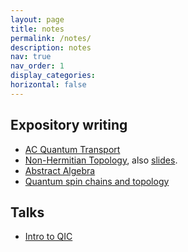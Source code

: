 ```yaml
---
layout: page
title: notes
permalink: /notes/
description: notes 
nav: true
nav_order: 1
display_categories:  
horizontal: false
---
```


## Expository writing 


- [AC Quantum Transport](https://siddhant-midha.github.io/assets/pdf/project_pdf/ac_qt/ACtransportpaper.pdf)
- [Non-Hermitian Topology](https://siddhant-midha.github.io/assets/pdf/project_pdf/nh_top/NH_Topology_paper.pdf), also [slides](https://siddhant-midha.github.io/assets/pdf/project_pdf/nh_top/NH_Topology_slides.pdf).
- [Abstract Algebra](https://siddhant-midha.github.io/assets/pdf/project_pdf/sos21/sos21_report.pdf)
- [Quantum spin chains and topology](https://siddhant-midha.github.io/assets/pdf/project_pdf/asm_proj/asm_proj_report.pdf)


## Talks

- [Intro to QIC](https://siddhant-midha.github.io/assets/notes/qi_slides/tsc.pdf)
